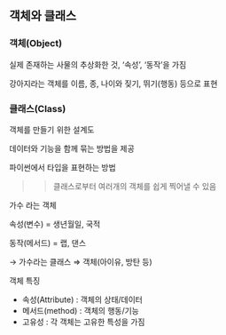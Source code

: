 ## 객체와 클래스

### 객체(Object)

실제 존재하는 사물의 추상화한 것, ‘속성’,  ‘동작’을 가짐

강아지라는 객체를 이름, 종, 나이와 짖기, 뛰기(행동) 등으로 표현

### 클래스(Class)

객체를 만들기 위한 설계도

데이터와 기능을 함께 묶는 방법을 제공

파이썬에서 타입을 표현하는 방법

>> 클래스로부터 여러개의 객체를 쉽게 찍어낼 수 있음

가수 라는 객체

속성(변수) = 생년월일, 국적

동작(메서드) = 랩, 댄스

→ 가수라는 클래스 ⇒ 객체(아이유, 방탄 등)

객체 특징

- 속성(Attribute) : 객체의 상태/데이터
- 메서드(method) : 객체의 행동/기능
- 고유성 : 각 객체는 고유한 특성을 가짐